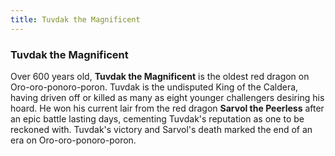 ```yaml
---
title: Tuvdak the Magnificent
---
```


### Tuvdak the Magnificent

Over 600 years old, **Tuvdak the Magnificent** is the oldest red dragon on Oro-oro-ponoro-poron. Tuvdak is the undisputed King of the Caldera, having driven off or killed as many as eight younger challengers desiring his hoard. He won his current lair from the red dragon **Sarvol the Peerless** after an epic battle lasting days, cementing Tuvdak's reputation as one to be reckoned with. Tuvdak's victory and Sarvol's death marked the end of an era on Oro-oro-ponoro-poron.
